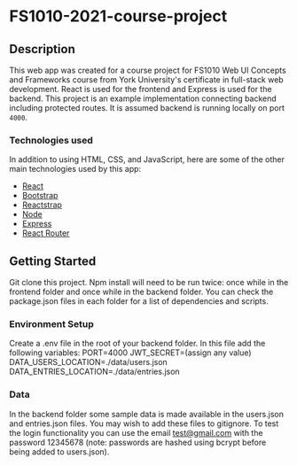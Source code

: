 # FS1010-2021-course-project

## Description

This web app was created for a course project for FS1010 Web UI Concepts and Frameworks course from York University's certificate in full-stack web development. React is used for the frontend and Express is used for the backend. This project is an example implementation connecting backend including protected routes. It is assumed backend is running locally on port `4000`. 

### Technologies used

In addition to using HTML, CSS, and JavaScript, here are some of the other main technologies used by this app:

* [React](https://reactjs.org/)
* [Bootstrap](https://getbootstrap.com/docs/4.5/getting-started/introduction/)
* [Reactstrap](https://reactstrap.github.io/)
* [Node](https://nodejs.org/en/about/)
* [Express](https://expressjs.com/)
* [React Router](https://reactrouter.com/web/guides/quick-start)

## Getting Started

Git clone this project. Npm install will need to be run twice: once while in the frontend folder and once while in the backend folder. You can check the package.json files in each folder for a list of dependencies and scripts.

### Environment Setup
Create a .env file in the root of your backend folder. In this file add the following variables:
PORT=4000
JWT_SECRET=(assign any value)
DATA_USERS_LOCATION=./data/users.json
DATA_ENTRIES_LOCATION=./data/entries.json

### Data
In the backend folder some sample data is made available in the users.json and entries.json files. You may wish to add these files to gitignore. To test the login functionality you can use the email test@gmail.com with the password 12345678 (note: passwords are hashed using bcrypt before being added to users.json).